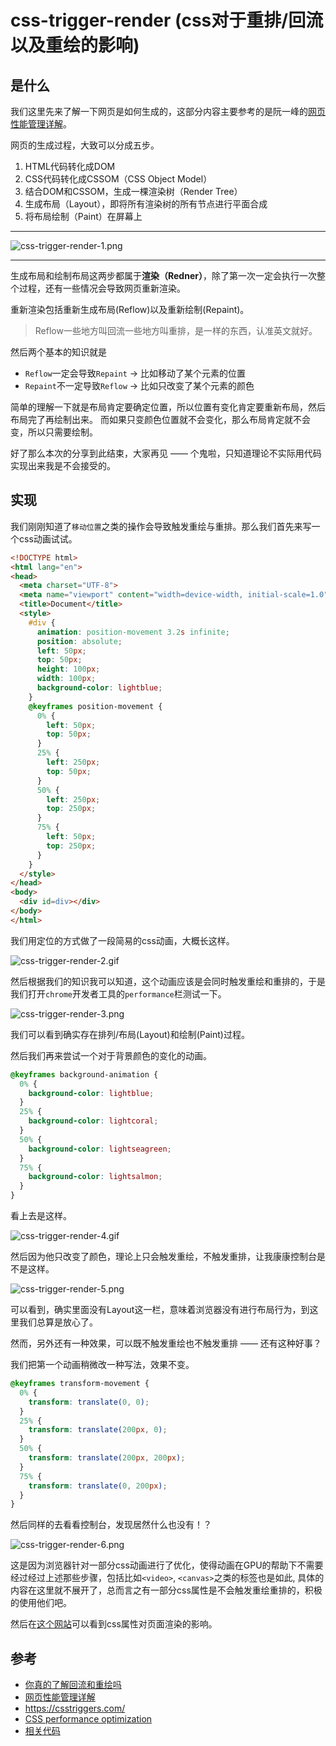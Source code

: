 # css-trigger-render (css对于重排/回流以及重绘的影响)

## 是什么

我们这里先来了解一下网页是如何生成的，这部分内容主要参考的是阮一峰的[网页性能管理详解](http://www.ruanyifeng.com/blog/2015/09/web-page-performance-in-depth.html)。

网页的生成过程，大致可以分成五步。

1. HTML代码转化成DOM
2. CSS代码转化成CSSOM（CSS Object Model）
3. 结合DOM和CSSOM，生成一棵渲染树（Render Tree）
4. 生成布局（Layout），即将所有渲染树的所有节点进行平面合成
5. 将布局绘制（Paint）在屏幕上

---

![css-trigger-render-1.png](../../assets/css-trigger-render-1.png)

---

生成布局和绘制布局这两步都属于**渲染（Redner）**，除了第一次一定会执行一次整个过程，还有一些情况会导致网页重新渲染。

重新渲染包括重新生成布局(Reflow)以及重新绘制(Repaint)。

> Reflow一些地方叫回流一些地方叫重排，是一样的东西，认准英文就好。

然后两个基本的知识就是
- `Reflow`一定会导致`Repaint` -> 比如移动了某个元素的位置
- `Repaint`不一定导致`Reflow` -> 比如只改变了某个元素的颜色

简单的理解一下就是布局肯定要确定位置，所以位置有变化肯定要重新布局，然后布局完了再绘制出来。
而如果只变颜色位置就不会变化，那么布局肯定就不会变，所以只需要绘制。

好了那么本次的分享到此结束，大家再见 —— 个鬼啦，只知道理论不实际用代码实现出来我是不会接受的。

## 实现

我们刚刚知道了`移动位置`之类的操作会导致触发重绘与重排。那么我们首先来写一个css动画试试。

```html
<!DOCTYPE html>
<html lang="en">
<head>
  <meta charset="UTF-8">
  <meta name="viewport" content="width=device-width, initial-scale=1.0">
  <title>Document</title>
  <style>
    #div {
      animation: position-movement 3.2s infinite;
      position: absolute;
      left: 50px;
      top: 50px;
      height: 100px;
      width: 100px;
      background-color: lightblue;
    }
    @keyframes position-movement {
      0% {
        left: 50px;
        top: 50px;
      }
      25% {
        left: 250px;
        top: 50px;
      }
      50% {
        left: 250px;
        top: 250px;
      }
      75% {
        left: 50px;
        top: 250px;
      }
    }
  </style>
</head>
<body>
  <div id=div></div>
</body>
</html>
```

我们用定位的方式做了一段简易的css动画，大概长这样。

![css-trigger-render-2.gif](../../assets/css-trigger-render-2.gif)

然后根据我们的知识我可以知道，这个动画应该是会同时触发重绘和重排的，于是我们打开`chrome`开发者工具的`performance`栏测试一下。

![css-trigger-render-3.png](../../assets/css-trigger-render-3.png)

我们可以看到确实存在排列/布局(Layout)和绘制(Paint)过程。

然后我们再来尝试一个对于背景颜色的变化的动画。

```css
@keyframes background-animation {
  0% {
    background-color: lightblue;
  }
  25% {
    background-color: lightcoral;
  }
  50% {
    background-color: lightseagreen;
  }
  75% {
    background-color: lightsalmon;
  }
}
```

看上去是这样。

![css-trigger-render-4.gif](../../assets/css-trigger-render-4.gif)

然后因为他只改变了颜色，理论上只会触发重绘，不触发重排，让我康康控制台是不是这样。

![css-trigger-render-5.png](../../assets/css-trigger-render-5.png)

可以看到，确实里面没有Layout这一栏，意味着浏览器没有进行布局行为，到这里我们总算是放心了。

然而，另外还有一种效果，可以既不触发重绘也不触发重排 —— 还有这种好事？

我们把第一个动画稍微改一种写法，效果不变。

```css
@keyframes transform-movement {
  0% {
    transform: translate(0, 0);
  }
  25% {
    transform: translate(200px, 0);
  }
  50% {
    transform: translate(200px, 200px);
  }
  75% {
    transform: translate(0, 200px);
  }
}
```

然后同样的去看看控制台，发现居然什么也没有！？

![css-trigger-render-6.png](../../assets/css-trigger-render-6.png)

这是因为浏览器针对一部分css动画进行了优化，使得动画在GPU的帮助下不需要经过经过上述那些步骤，包括比如`<video>`, `<canvas>`之类的标签也是如此, 具体的内容在这里就不展开了，总而言之有一部分css属性是不会触发重绘重排的，积极的使用他们吧。

然后在[这个网站](https://csstriggers.com/)可以看到css属性对页面渲染的影响。

## 参考

- [你真的了解回流和重绘吗](https://github.com/chenjigeng/blog/blob/master/%E4%BD%A0%E7%9C%9F%E7%9A%84%E4%BA%86%E8%A7%A3%E5%9B%9E%E6%B5%81%E5%92%8C%E9%87%8D%E7%BB%98%E5%90%97.md)
- [网页性能管理详解](http://www.ruanyifeng.com/blog/2015/09/web-page-performance-in-depth.html)
- https://csstriggers.com/
- [CSS performance optimization](https://developer.mozilla.org/en-US/docs/Learn/Performance/CSS)
- [相关代码](../../code/CSS/css-trigger-render.html)